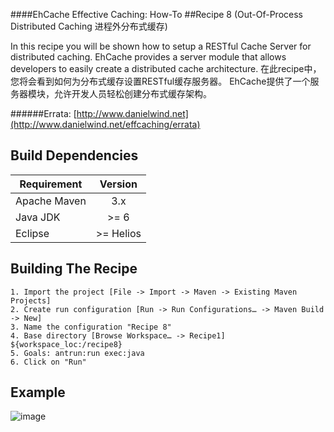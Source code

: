 ####EhCache Effective Caching: How-To
##Recipe 8 (Out-Of-Process Distributed Caching 进程外分布式缓存)

In this recipe you will be shown how to setup a RESTful Cache Server for distributed caching. EhCache provides a server module that allows developers to easily create a distributed cache architecture. 
在此recipe中，您将会看到如何为分布式缓存设置RESTful缓存服务器。
EhCache提供了一个服务器模块，允许开发人员轻松创建分布式缓存架构。

######Errata: [http://www.danielwind.net](http://www.danielwind.net/effcaching/errata)


Build Dependencies
-------

| Requirement      |  Version   |
|------------------|:----------:|
|  Apache Maven    |    3.x     |
|  Java JDK        |    >= 6    |
|  Eclipse         | >= Helios  |


Building The Recipe
-------
```
1. Import the project [File -> Import -> Maven -> Existing Maven Projects]
2. Create run configuration [Run -> Run Configurations… -> Maven Build -> New]
3. Name the configuration "Recipe 8"
4. Base directory [Browse Workspace… -> Recipe1] ${workspace_loc:/recipe8}
5. Goals: antrun:run exec:java
6. Click on "Run" 
```

Example
-------
![image](https://raw.github.com/danielwind/resources/master/images/recipe8_eclipse.png) 